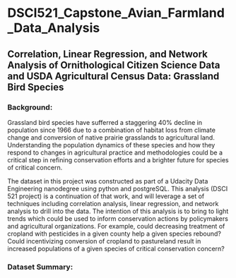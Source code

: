 # DSCI521_Capstone_Avian_Farmland_Data_Analysis

<h2> Correlation, Linear Regression, and Network Analysis of Ornithological Citizen Science Data and USDA Agricultural Census Data: Grassland Bird Species</h2>

<h3> Background: </h3> Grassland bird species have sufferred a staggering 40% decline in population since 1966 due to a combination of habitat loss from climate change and conversion of native prairie grasslands to agricultural land. Understanding the population dynamics of these species and how they respond to changes in agricultural practice and methodologies could be a critical step in refining conservation efforts and a brighter future for species of critical concern.

The dataset in this project was constructed as part of a Udacity Data Engineering nanodegree using python and postgreSQL. This analysis (DSCI 521 project) is a continuation of that work, and will leverage a set of techniques including correlation analysis, linear regression, and network analysis to drill into the data. The intention of this analysis is to bring to light trends which could be used to inform conservation actions by policymakers and agricultural organizations. For example, could decreasing treatment of cropland with pesticides in a given county help a given species rebound? Could incentivizing conversion of cropland to pastureland result in increased populations of a given species of critical conservation concern? 

<h3> Dataset Summary: </h3>




